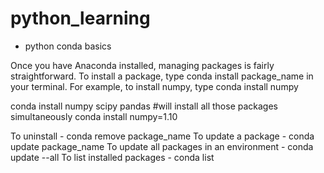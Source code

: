 # python_learning

- python conda basics
  
Once you have Anaconda installed, managing packages is fairly straightforward. To install a package, type conda install package_name in your terminal. For example, to install numpy, type conda install numpy

conda install numpy scipy pandas #will install all those packages simultaneously
conda install numpy=1.10

To uninstall - conda remove package_name
To update a package - conda update package_name
To update all packages in an environment - conda update --all
To list installed packages - conda list
